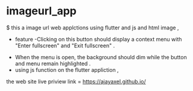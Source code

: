 # imageurl_app

$ this a image url web applctions using flutter and js and html image ,
* feature
 -Clicking on this button should display a context menu with "Enter fullscreen" and "Exit fullscreen" .
 - When the menu is open, the background should dim while the button and menu remain highlighted .
 - using js function on the flutter appliction ,

the web site live priview link = https://ajayaxel.github.io/

